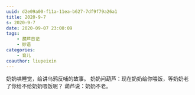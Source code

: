 ```yaml
---
uuid: d2e09a00-f11a-11ea-b627-7df9f79a26a1
title: 2020-9-7
s: 2020-9-7
date: 2020-09-07 23:00:09
tags:
	- 葫芦日记
	- 妙语
categories:
	- 育儿
coauthor: liupeixin
---
```




奶奶哄睡觉，给讲乌鸦反哺的故事。
奶奶问葫芦：现在奶奶给你喂饭，等奶奶老了你给不给奶奶喂饭呢？
葫芦说：奶奶不老。